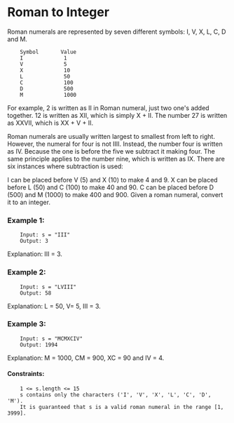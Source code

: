 # Roman to Integer

Roman numerals are represented by seven different symbols: I, V, X, L, C, D and M.

        Symbol       Value
        I             1
        V             5
        X             10
        L             50
        C             100
        D             500
        M             1000
For example, 2 is written as II in Roman numeral, just two one's added together. 12 is written as XII, which is simply X + II. The number 27 is written as XXVII, which is XX + V + II.

Roman numerals are usually written largest to smallest from left to right. However, the numeral for four is not IIII. Instead, the number four is written as IV. Because the one is before the five we subtract it making four. The same principle applies to the number nine, which is written as IX. There are six instances where subtraction is used:

I can be placed before V (5) and X (10) to make 4 and 9. 
X can be placed before L (50) and C (100) to make 40 and 90. 
C can be placed before D (500) and M (1000) to make 400 and 900.
Given a roman numeral, convert it to an integer.

 

### Example 1:

        Input: s = "III"
        Output: 3
Explanation: III = 3.

### Example 2:

        Input: s = "LVIII"
        Output: 58
Explanation: L = 50, V= 5, III = 3.

### Example 3:

        Input: s = "MCMXCIV"
        Output: 1994
Explanation: M = 1000, CM = 900, XC = 90 and IV = 4.
 

#### Constraints:

        1 <= s.length <= 15
        s contains only the characters ('I', 'V', 'X', 'L', 'C', 'D', 'M').
        It is guaranteed that s is a valid roman numeral in the range [1, 3999].
